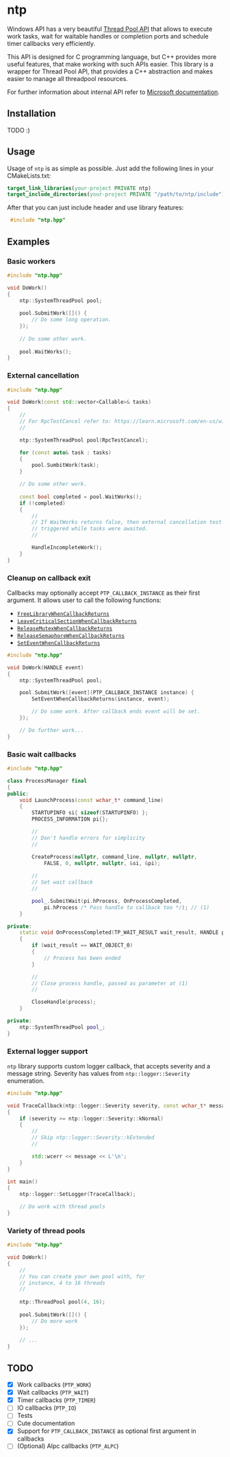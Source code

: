 # ntp

Windows API has a very beautiful [Thread Pool API][1] that allows to execute 
work tasks, wait for waitable handles or completion ports and schedule timer 
callbacks very efficiently.

This API is designed for C programming language, but C++ provides more useful 
features, that make working with such APIs easier. This library is a wrapper 
for Thread Pool API, that provides a C++ abstraction and makes easier to 
manage all threadpool resources.

For further information about internal API refer to [Microsoft documentation][2].

## Installation

TODO :)

## Usage

Usage of `ntp` is as simple as possible.
Just add the following lines in your CMakeLists.txt:
```cmake
target_link_libraries(your-project PRIVATE ntp)
target_include_directories(your-project PRIVATE "/path/to/ntp/include")
```
After that you can just include header and use library features:
```cpp
 #include "ntp.hpp"
```

## Examples

### Basic workers

```cpp
#include "ntp.hpp"

void DoWork()
{
    ntp::SystemThreadPool pool;
	 
    pool.SubmitWork([]() {
        // Do some long operation.
    });
	 
    // Do some other work.
	 
    pool.WaitWorks();
}
```

### External cancellation

```cpp
#include "ntp.hpp"

void DoWork(const std::vector<Callable>& tasks)
{
    //
    // For RpcTestCancel refer to: https://learn.microsoft.com/en-us/windows/win32/api/rpcdce/nf-rpcdce-rpctestcancel
    //

    ntp::SystemThreadPool pool(RpcTestCancel);

    for (const auto& task : tasks)
    {
        pool.SumbitWork(task);
    }

    // Do some other work.
	
    const bool completed = pool.WaitWorks();
    if (!completed)
    {
        //
        // If WaitWorks returns false, then external cancellation test was 
        // triggered while tasks were awaited.
        //

        HandleIncompleteWork();
    }
}
```

### Cleanup on callback exit

Callbacks may optionally accept `PTP_CALLBACK_INSTANCE` as their first argument.
It allows user to call the following functions:
- [`FreeLibraryWhenCallbackReturns`][3]
- [`LeaveCriticalSectionWhenCallbackReturns`][4]
- [`ReleaseMutexWhenCallbackReturns`][5]
- [`ReleaseSemaphoreWhenCallbackReturns`][6]
- [`SetEventWhenCallbackReturns`][7]

```cpp
#include "ntp.hpp"

void DoWork(HANDLE event)
{
    ntp::SystemThreadPool pool;

    pool.SubmitWork([event](PTP_CALLBACK_INSTANCE instance) {
        SetEventWhenCallbackReturns(instance, event);

        // Do some work. After callback ends event will be set.
    });

    // Do further work...
}
```

### Basic wait callbacks

```cpp
#include "ntp.hpp"

class ProcessManager final
{
public:
    void LaunchProcess(const wchar_t* command_line)
    {
        STARTUPINFO si{ sizeof(STARTUPINFO) };
        PROCESS_INFORMATION pi{};

        //
        // Don't handle errors for simplicity
        //

        CreateProcess(nullptr, command_line, nullptr, nullptr, 
            FALSE, 0, nullptr, nullptr, &si, &pi);
			 
        //
        // Set wait callback
        //

        pool_.SubmitWait(pi.hProcess, OnProcessCompleted, 
            pi.hProcess /* Pass handle to callback too */); // (1)
    }

private:
    static void OnProcessCompleted(TP_WAIT_RESULT wait_result, HANDLE process)
    {
        if (wait_result == WAIT_OBJECT_0)
        {
            // Process has been ended
        }

        //
        // Close process handle, passed as parameter at (1)
        //

        CloseHandle(process);
    }

private:
    ntp::SystemThreadPool pool_;
}
```

### External logger support

`ntp` library supports custom logger callback, that accepts severity and a message string.
Severity has values from `ntp::logger::Severity` enumeration.

```cpp
#include "ntp.hpp"

void TraceCallback(ntp::logger::Severity severity, const wchar_t* message)
{
    if (severity >= ntp::logger::Severity::kNormal)
    {
        //
        // Skip ntp::logger::Severity::kExtended
        //

        std::wcerr << message << L'\n';
    }
}

int main()
{
    ntp::logger::SetLogger(TraceCallback);

    // Do work with thread pools
}
```

### Variety of thread pools

```cpp
#include "ntp.hpp"

void DoWork()
{
    //
    // You can create your own pool with, for
    // instance, 4 to 16 threads
    //
    
    ntp::ThreadPool pool(4, 16);
    
    pool.SubmitWork([]() {
        // Do more work
    });
    
    // ...
}
```


## TODO

- [X] Work callbacks (`PTP_WORK`)
- [X] Wait callbacks (`PTP_WAIT`)
- [X] Timer callbacks (`PTP_TIMER`)
- [ ] IO callbacks (`PTP_IO`)
- [ ] Tests
- [ ] Cute documentation
- [X] Support for `PTP_CALLBACK_INSTANCE` as optional first argument in callbacks
- [ ] (Optional) Alpc callbacks (`PTP_ALPC`)

[1]: https://learn.microsoft.com/en-us/windows/win32/procthread/thread-pool-api
[2]: https://learn.microsoft.com/en-us/windows/win32/procthread/thread-pools
[3]: https://learn.microsoft.com/ru-ru/windows/win32/api/threadpoolapiset/nf-threadpoolapiset-freelibrarywhencallbackreturns
[4]: https://learn.microsoft.com/ru-ru/windows/win32/api/threadpoolapiset/nf-threadpoolapiset-leavecriticalsectionwhencallbackreturns
[5]: https://learn.microsoft.com/ru-ru/windows/win32/api/threadpoolapiset/nf-threadpoolapiset-releasemutexwhencallbackreturns
[6]: https://learn.microsoft.com/ru-ru/windows/win32/api/threadpoolapiset/nf-threadpoolapiset-releasesemaphorewhencallbackreturns
[7]: https://learn.microsoft.com/ru-ru/windows/win32/api/threadpoolapiset/nf-threadpoolapiset-seteventwhencallbackreturns
